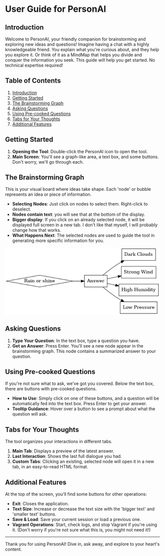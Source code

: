 # User Guide for PersonAI

## Introduction

Welcome to PersonAI, your friendly companion for brainstorming and exploring new ideas and questions! Imagine having a chat with a highly knowledgeable friend. You explain what you're curious about, and they help you explore it. Or think of it as a MindMap that helps you divide and conquer the information you seek. This guide will help you get started. No technical expertise required!

## Table of Contents

1. [Introduction](#introduction)
2. [Getting Started](#getting-started)
3. [The Brainstorming Graph](#the-brainstorming-graph)
4. [Asking Questions](#asking-questions)
5. [Using Pre-cooked Questions](#using-pre-cooked-questions)
6. [Tabs for Your Thoughts](#tabs-for-your-thoughts)
7. [Additional Features](#additional-features)

## Getting Started

1. **Opening the Tool**: Double-click the PersonAI icon to open the tool.
2. **Main Screen**: You'll see a graph-like area, a text box, and some buttons. Don't worry, we'll go through each.

## The Brainstorming Graph

This is your visual board where ideas take shape. Each 'node' or bubble represents an idea or piece of information. 

- **Selecting Nodes**: Just click on nodes to select them. Right-click to deselect.
- **Nodes contain text**: you will see that at the bottom of the display.
- **Bigger display**: If you click on an already selected node, it will be displayed full screen in a new tab. I don't like that myself, I will probably change how that works.
- **What Happens Next**: The selected nodes are used to guide the tool in generating more specific information for you.

![Main screen](main.png)

## Asking Questions

1. **Type Your Question**: In the text box, type a question you have.
2. **Get an Answer**: Press Enter. You'll see a new node appear in the brainstorming graph. This node contains a summarized answer to your question.

## Using Pre-cooked Questions

If you're not sure what to ask, we've got you covered. Below the text box, there are buttons with pre-cooked questions.

- **How to Use**: Simply click on one of these buttons, and a question will be automatically fed into the text box. Press Enter to get your answer.
- **Tooltip Guidance**: Hover over a button to see a prompt about what the question will ask.

## Tabs for Your Thoughts

The tool organizes your interactions in different tabs. 

1. **Main Tab**: Displays a preview of the latest answer.
2. **Last Interaction**: Shows the last full dialogue you had.
3. **Custom Tabs**: Clicking an existing, selected node will open it in a new tab, in an easy-to-read HTML format.

## Additional Features

At the top of the screen, you'll find some buttons for other operations:

- **Exit**: Closes the application.
- **Text Size**: Increase or decrease the text size with the 'bigger text' and 'smaller text' buttons.
- **Save & Load**: Save your current session or load a previous one.
- **Vagrant Operations**: Start, check logs, and stop Vagrant if you're using it. (Don't worry if you're not sure what this is, you might not need it!)


---

Thank you for using PersonAI! Dive in, ask away, and explore to your heart's content.

